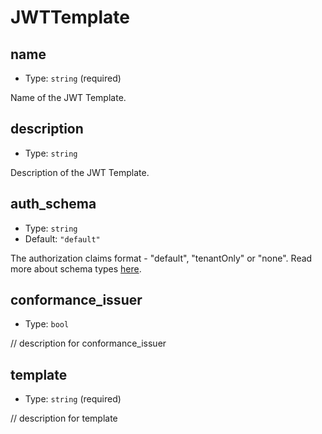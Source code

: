 
JWTTemplate
===========



name
----

- Type: `string` (required)

Name of the JWT Template.



description
-----------

- Type: `string` 

Description of the JWT Template.



auth_schema
-----------

- Type: `string` 
- Default: `"default"`

The authorization claims format - "default", "tenantOnly" or "none". Read more about schema types [here](https://docs.descope.com/project-settings/jwt-templates).



conformance_issuer
------------------

- Type: `bool` 

// description for conformance_issuer



template
--------

- Type: `string` (required)

// description for template
